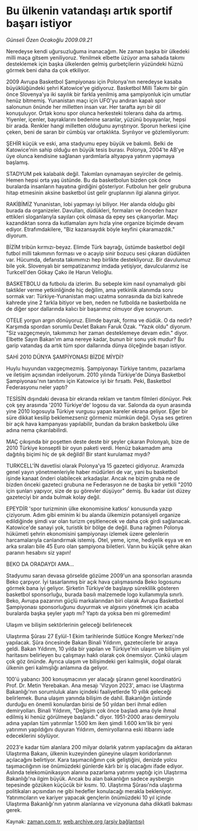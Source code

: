 # Bu ülkenin vatandaşı artık sportif başarı istiyor

*Günseli Özen Ocakoğlu 2009.09.21*

<tr><td class="metin" colspan="2" style="padding-top: 20px; padding-left: 5px; ">Neredeyse kendi uğursuzluğuma inanacağım. Ne zaman başka bir ülkedeki milli maça gitsem yeniliyoruz. Yenilmek elbette üzüyor ama sahada takımı desteklemek için başka ülkelerden gelmiş gurbetçilerin yüzündeki hüznü görmek beni daha da çok etkiliyor.</td></tr><tr><td class="metin" colspan="2" style="padding-top: 20px; padding-left: 5px; "><p>2009 Avrupa Basketbol Şampiyonası için Polonya'nın neredeyse kasaba büyüklüğündeki şehri Katowice'ye gidiyoruz. Basketbol Milli Takımı bir gün önce Slovenya'ya iki sayılık bir farkla yenilmiş ama şampiyonluk için umutlar henüz bitmemiş. Yunanistan maçı için UFO'yu andıran kapalı spor salonunun önünde her milletten insan var. Her tarafta ayrı bir dil konuşuluyor. Ortak konu spor olunca herkesteki tolerans daha da artmış. Yiyenler, içenler, bayraklarını bedenine saranlar, yüzünü boyayanlar, hepsi bir arada. Renkler hangi milletten olduğunu ayrıştırıyor. Sporun herkesi içine çeken, beni de saran bir cümbüş var ortaklıkta. Sıyrılıyor ve gözlemliyorum:
<p>ŞEHİR küçük ve eski, ama stadyumu epey büyük ve bakımlı. Belki de Katowice'nin sahip olduğu en büyük tesis burası. Polonya, 2004'te AB'ye üye olunca kendisine sağlanan yardımlarla altyapıya yatırım yapmaya başlamış.
<p>STADYUM pek kalabalık değil. Takımları oynamayan seyirciler de gelmiş. Hemen hepsi orta yaş üstünde. Bu da basketbolun bizden çok önce buralarda insanların hayatına girdiğini gösteriyor. Futbolun her gelir grubuna hitap etmesinin aksine basketbol üst gelir gruplarının ilgi alanına giriyor.
<p>RAKİBİMİZ Yunanistan, lobi yapmayı iyi biliyor. Her alanda olduğu gibi burada da organizeler. Davulları, düdükleri, formaları ve önceden hazır ettikleri sloganlarıyla sayıları çok olmasa da epey ses çıkarıyorlar. Maçı kazandıktan sonra da kutlamaları aynı hızla yine organize biçimde devam ediyor. Etrafımdakilere, "Biz kazansaydık böyle keyfini çıkaramazdık." diyorum.
<p>BİZİM tribün kırmızı-beyaz. Elimde Türk bayrağı, üstümde basketbol değil futbol milli takımının forması ve o acayip sinir bozucu sesi çıkaran düdükten var. Hücumda, defansta takımımızı hep birlikte destekliyoruz. Bir davulumuz bile yok. Slovenyalı bir sempatizanımız imdada yetişiyor, davulcularımız ise Turkcell'den Gökay Çako ile Harun Velioğlu.
<p>BASKETBOLU da futbolu da izlerim. Bu sebeple kim nasıl oynamalıydı gibi taktikler verme yetkinliğinde hiç değilim, ama yetkinlik alanımda soru sormak var: Türkiye-Yunanistan maçı uzatma sonrasında da bizi kahrede kahrede yine 2 farkla bitiyor ve ben, neden ne futbolda ne basketbolda ne de diğer spor dallarında kalıcı bir başarımız olmuyor diye soruyorum.
<p>OTELE yorgun argın dönüyoruz. Elimde bayrak, forma ve düdük. O da nedir? Karşımda spordan sorumlu Devlet Bakanı Faruk Özak. "Yazık oldu" diyorum. "Siz vazgeçmeyin, takımımızı her zaman desteklemeye devam edin." diyor. Elbette Sayın Bakan'ım ama nereye kadar, bunun bir sonu yok mudur? Bu garip vatandaş da artık tüm spor dallarında dünya ölçeğinde başarı istiyor.
<p>SAHİ 2010 DÜNYA ŞAMPİYONASI BİZDE MİYDİ?
<p>Huylu huyundan vazgeçmezmiş. Şampiyonayı Türkiye tanıtımı, pazarlama ve iletişim açısından irdeliyorum. 2010 yılında Türkiye'de Dünya Basketbol Şampiyonası'nın tanıtımı için Katowice iyi bir fırsattı. Peki, Basketbol Federasyonu neler yaptı?
<p>TESİSİN dışındaki devasa bir ekranda reklam ve tanıtım filmleri dönüyor. Pek çok şey arasında '2010 Türkiye'de' logosu da var. Salonda da oyun arasında yine 2010 logosuyla Türkiye vurgusu yapan kareler ekrana geliyor. Eğer bir süre dikkat kesilip beklemezseniz görmeniz mümkün değil. Oysa ses getiren bir açık hava kampanyası yapılabilir, bundan da bırakın basketbolu ülke adına nema çıkarılabilirdi.
<p>MAÇ çıkışında bir poşetten deste deste bir şeyler çıkaran Polonyalı, bize de 2010 Türkiye konseptli bir oyun paketi verdi. Henüz bakamadım ama dağıtılış biçimi hiç de şık değildi! Bir stant kurulamaz mıydı?
<p>TURKCELL'İN davetlisi olarak Polonya'ya 15 gazeteci gidiyoruz. Aramızda genel yayın yönetmenleriyle haber müdürleri de var, yani bu basketbol işinde kanaat önderi olabilecek arkadaşlar. Ancak ne bizim gruba ne de bizden önceki gazeteci grubuna ne Federasyon ne de başka bir yetkili "2010 için şunları yapıyor, size de şu görevler düşüyor" demiş. Bu kadar üst düzey gazeteciyi bir anda bulmak kolay değil.
<p>EPEYDİR 'spor turizminin ülke ekonomisine katkısı' konusunda yazıp çiziyorum. Adım gibi eminim ki bu alanda ülkemizin potansiyeli organize edildiğinde şimdi var olan turizm çeşitlenecek ve daha çok girdi sağlanacak. Katowice'de sanayi yok, turistik bir bölge de değil. Buna rağmen Polonya hükümeti şehrin ekonomisini şampiyonayı izlemek üzere gelenlerin harcamalarıyla canlandırmak istemiş. Otel, yeme, içme, hediyelik eşya ve en arka sıraları bile 45 Euro olan şampiyona biletleri. Varın bu küçük şehre akan paranın hesabını siz yapın! 
<p>BEKO DA ORADAYDI AMA...
<p>Stadyumu saran devasa görselde gözüme 2009'un ana sponsorları arasında Beko çarpıyor. İyi tasarlanmış bir açık hava çalışmasında Beko logosunu görmek bana iyi geliyor. Şirketin Türkiye'de başlayıp süreklilik gösteren basketbol sponsorluğu, burada basılı malzemede logo kullanımıyla sınırlı. Beko, Avrupa pazarının güçlü markalarından biri olarak Avrupa Basketbol Şampiyonası sponsorluğunu duyurmak ve algısını yönetmek için acaba buralarda başka şeyler yaptı mı? Yaptı da yoksa ben mi göremedim! 
<p>
<p>Ulaşım ve bilişim sektörlerinin geleceği belirlenecek
<p>Ulaştırma Şûrası 27 Eylül-1 Ekim tarihlerinde Sütlüce Kongre Merkezi'nde yapılacak. Şûra öncesinde Bakan Binali Yıldırım, gazetecilerle bir araya geldi. Bakan Yıldırım, 10 yılda bir yapılan ve Türkiye'nin ulaşım ve bilişim yol haritasını belirleyen bu çalışmayı haklı olarak çok önemsiyor. Çünkü ulaşım çok göz önünde. Ayrıca ulaşım ve bilişimdeki geri kalmışlık, doğal olarak ülkenin geri kalmışlığı anlamına da geliyor.
<p>100'ü yabancı 300 konuşmacının yer alacağı şûranın genel koordinatörü Prof. Dr. Metin Yerebakan. Ana mesajı 'Vizyon 2023', amacı ise Ulaştırma Bakanlığı'nın sorumluluk alanı içindeki faaliyetlerde 10 yıllık geleceği belirlemek. Buna ulaşım yanında bilişim de dahil. Bakanlığın üstünde durduğu en önemli konulardan birisi de 50 yıldan beri ihmal edilen demiryolları. Binali Yıldırım, "Değişim çok önce başladı ama öyle ihmal edilmiş ki henüz görülmeye başlandı." diyor. 1951-2000 arası demiryolu adına yapılan tüm yatırımlar 1.500 km iken şimdi 1.600 km'lik bir yeni yatırımın yapıldığını duyuran Yıldırım, demiryollarına eski itibarını iade edeceklerini söylüyor.
<p>2023'e kadar tüm alanlara 200 milyar dolarlık yatırım yapılacağını da aktaran Ulaştırma Bakanı, ülkenin kuzeyinden güneyine ulaşım koridorlarının açılacağını belirtiyor. Kara taşımacılığının çok geliştiğini, denizde yolcu taşımacılığının ise önümüzdeki günlerde kârlı bir iş olacağını ifade ediyor. Aslında telekomünikasyon alanına pazarlama yatırımı yaptığı için Ulaştırma Bakanlığı'na ilgim büyük. Ancak bu alan bakanlığın sadece aysbergin tepesinde gözüken küçücük bir kısmı. 10. Ulaştırma Şûrası'nda ulaştırma politikaları açısından ne gibi hedefler konulacağı merakla bekleniyor. Yatırımcıların ve kariyer yapacak gençlerin önümüzdeki 10 yıl içinde Ulaştırma Bakanlığı'nın yatırım alanlarına ve vizyonuna daha dikkatli bakması gerek.<br/></p></p></p></p></p></p></p></p></p></p></p></p></p></p></p></p></p></p></p></p></td></tr>

Kaynak: [zaman.com.tr](http://zaman.com.tr/yazar.do?yazino=894600), [web.archive.org (arşiv bağlantısı)](http://web.archive.org/web/20091201060038/http://www.zaman.com.tr:80/yazar.do?yazino=894600)
